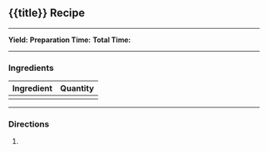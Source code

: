 ## {{title}} Recipe
---
**Yield:** 
**Preparation Time:**
**Total Time:**

---
### Ingredients
| Ingredient | Quantity |
| ---------- | -------- |
|            |          |

---
### Directions
1. 